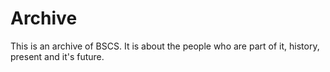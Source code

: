 # Archive
 This is an archive of BSCS. It is about the people who are part of it, history, present and it's future.
